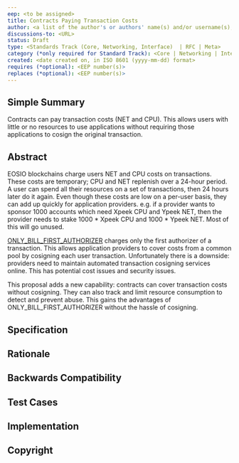 ```yaml
---
eep: <to be assigned>
title: Contracts Paying Transaction Costs
author: <a list of the author's or authors' name(s) and/or username(s), or name(s) and email(s), e.g. (use with the parentheses or triangular brackets): FirstName LastName (@GitHubUsername), FirstName LastName <foo@bar.com>, FirstName (@GitHubUsername) and GitHubUsername (@GitHubUsername)>
discussions-to: <URL>
status: Draft
type: <Standards Track (Core, Networking, Interface)  | RFC | Meta>
category (*only required for Standard Track): <Core | Networking | Interface>
created: <date created on, in ISO 8601 (yyyy-mm-dd) format>
requires (*optional): <EEP number(s)>
replaces (*optional): <EEP number(s)>
---
```


<!--You can leave these HTML comments in your merged EEP and delete the visible duplicate text guides, they will not appear and may be helpful to refer to if you edit it again. This is the suggested template for new EEPs. Note that an EEP number will be assigned by an editor. When opening a pull request to submit your EEP, please use an abbreviated title in the filename, `eep-draft_title_abbrev.md`. The title should be 44 characters or less.-->

## Simple Summary
<!--"If you can't explain it simply, you don't understand it well enough." Provide a simplified and layman-accessible explanation of the EEP.-->

Contracts can pay transaction costs (NET and CPU). This allows users with little or no resources to use
applications without requiring those applications to cosign the original transaction.

## Abstract
<!--A short (~200 word) description of the technical issue being addressed.-->

EOSIO blockchains charge users NET and CPU costs on transactions. These costs
are temporary; CPU and NET replenish over a 24-hour period. A user can spend
all their resources on a set of transactions, then 24 hours later do it again.
Even though these costs are low on a per-user basis, they can add up quickly
for application providers. e.g. if a provider wants to sponsor 1000 accounts
which need Xpeek CPU and Ypeek NET, then the provider needs to stake
1000 * Xpeek CPU and 1000 * Ypeek NET. Most of this will go unused.

[ONLY_BILL_FIRST_AUTHORIZER](https://github.com/EOSIO/eos/issues/6332)
charges only the first authorizer of a transaction. This allows application
providers to cover costs from a common pool by cosigning each user
transaction. Unfortunately there is a downside: providers need to maintain
automated transaction cosigning services online. This has potential cost
issues and security issues.

This proposal adds a new capability: contracts can cover transaction
costs without cosigning. They can also track and limit resource
consumption to detect and prevent abuse. This gains the advantages of
ONLY_BILL_FIRST_AUTHORIZER without the hassle of cosigning.

## Specification
<!--The technical specification should describe the syntax and semantics of any new feature. The specification should be detailed enough to allow competing, interoperable implementations for any of the current EOSIO platforms.-->

## Rationale
<!--The rationale fleshes out the specification by describing what motivated the design and why particular design decisions were made. It should describe alternate designs that were considered and related work, e.g. how the feature is supported in other languages. The rationale may also provide evidence of consensus within the community, and should discuss important objections or concerns raised during discussion.-->

## Backwards Compatibility
<!--All EEPs that introduce backwards incompatibilities must include a section describing these incompatibilities and their severity. The EEP must explain how the author proposes to deal with these incompatibilities. EEP submissions without a sufficient backwards compatibility treatise may be rejected outright.-->

## Test Cases
<!--Test cases for an implementation are mandatory for EEPs that are affecting consensus changes. Other EEPs can choose to include links to test cases if applicable.-->

## Implementation
<!--The implementations must be completed before any EEP is given status "Final", but it need not be completed before the EEP is accepted. While there is merit to the approach of reaching consensus on the specification and rationale before writing code, the principle of "rough consensus and running code" is still useful when it comes to resolving many discussions of API details.-->

## Copyright
